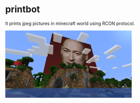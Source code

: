 # printbot

It prints jpeg pictures in minecraft world using RCON protocol.

<img src="data/demo.png"/>

